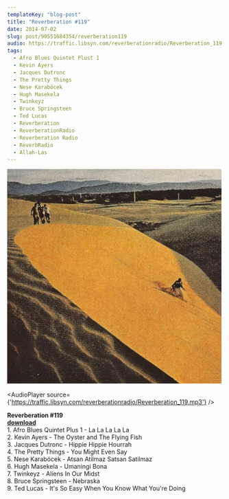 ```yaml
---
templateKey: "blog-post"
title: "Reverberation #119"
date: 2014-07-02
slug: post/90551684354/reverberation119
audio: https://traffic.libsyn.com/reverberationradio/Reverberation_119.mp3
tags:
  - Afro Blues Quintet Plust 1
  - Kevin Ayers
  - Jacques Dutronc
  - The Pretty Things
  - Nese Karaböcek
  - Hugh Masekela
  - Twinkeyz
  - Bruce Springsteen
  - Ted Lucas
  - Reverberation
  - ReverberationRadio
  - Reverberation Radio
  - ReverbRadio
  - Allah-Las
---
```


![Reverberation #119](../images/3df873db39bae358cd33ca9480ce2c7579a2fe6cc0502b34a73403a91b7a6cf0.jpg)

<AudioPlayer source={'https://traffic.libsyn.com/reverberationradio/Reverberation_119.mp3'} />

<p><strong>Reverberation #119<br /></strong><strong><a href="https://traffic.libsyn.com/reverberationradio/Reverberation_119.mp3">download<br /></a></strong>1. Afro Blues Quintet Plus 1 - La La La La La<br />2. Kevin Ayers - The Oyster and The Flying Fish<br />3. Jacques Dutronc - Hippie Hippie Hourrah<br />4. The Pretty Things - You Might Even Say<br />5. Nese Karab&ouml;cek - Atsan Atilmaz Satsan Satilmaz<br />6. Hugh Masekela - Umaningi Bona<br />7. Twinkeyz - Aliens In Our Midst<br />8. Bruce Springsteen - Nebraska<br />9. Ted Lucas - It's So Easy When You Know What You're Doing</p>
